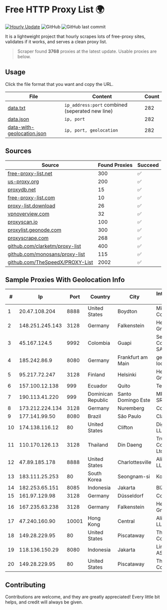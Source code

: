 
# Free HTTP Proxy List 🌍

[![Hourly Update](https://github.com/mertguvencli/http-proxy-list/actions/workflows/main.yml/badge.svg?branch=main)](https://github.com/mertguvencli/http-proxy-list/actions/workflows/main.yml)
![GitHub](https://img.shields.io/github/license/mertguvencli/http-proxy-list)
![GitHub last commit](https://img.shields.io/github/last-commit/mertguvencli/http-proxy-list)

It is a lightweight project that hourly scrapes lots of free-proxy sites, validates if it works, and serves a clean proxy list.


> Scraper found **3768** proxies at the latest update. Usable proxies are below.

## Usage

Click the file format that you want and copy the URL.


|File|Content|Count|
|----|-------|-----|
|[data.txt](https://raw.githubusercontent.com/mertguvencli/http-proxy-list/main/proxy-list/data.txt)|`ip_address:port` combined (seperated new line)|282|
|[data.json](https://raw.githubusercontent.com/mertguvencli/http-proxy-list/main/proxy-list/data.json)|`ip, port`|282|
|[data-with-geolocation.json](https://raw.githubusercontent.com/mertguvencli/http-proxy-list/main/proxy-list/data-with-geolocation.json)|`ip, port, geolocation`|282|

## Sources

|Source|Found Proxies|Succeed|
|------|-------------|-------|
|[free-proxy-list.net](https://free-proxy-list.net)|300|✅|
|[us-proxy.org](https://www.us-proxy.org)|200|✅|
|[proxydb.net](http://proxydb.net)|15|✅|
|[free-proxy-list.com](https://free-proxy-list.com/?page=&port=&type%5B%5D=http&type%5B%5D=https&up_time=0&search=Search)|10|✅|
|[proxy-list.download](https://www.proxy-list.download/HTTP)|26|✅|
|[vpnoverview.com](https://vpnoverview.com/privacy/anonymous-browsing/free-proxy-servers)|32|✅|
|[proxyscan.io](https://www.proxyscan.io)|100|✅|
|[proxylist.geonode.com](https://proxylist.geonode.com/api/proxy-list?limit=300&page=1&sort_by=lastChecked&sort_type=desc&protocols=http,https)|300|✅|
|[proxyscrape.com](https://api.proxyscrape.com/v2/?request=displayproxies&protocol=http&timeout=10000&country=all&ssl=all&anonymity=all)|268|✅|
|[github.com/clarketm/proxy-list](https://raw.githubusercontent.com/clarketm/proxy-list/master/proxy-list-raw.txt)|400|✅|
|[github.com/monosans/proxy-list](https://raw.githubusercontent.com/monosans/proxy-list/main/proxies/http.txt)|115|✅|
|[github.com/TheSpeedX/PROXY-List](https://raw.githubusercontent.com/TheSpeedX/PROXY-List/master/http.txt)|2002|✅|


## Sample Proxies With Geolocation Info

|#|Ip|Port|Country|City|Internet Service Provider|
|-|--|----|-------|----|-------------------------|
|1|20.47.108.204|8888|United States|Boydton|Microsoft Corporation|
|2|148.251.245.143|3128|Germany|Falkenstein|Hetzner Online GmbH|
|3|45.167.124.5|9992|Colombia|Guapi|Sepcom Comunicaciones SAS|
|4|185.242.86.9|8080|Germany|Frankfurt am Main|germany-location|
|5|95.217.72.247|3128|Finland|Helsinki|Hetzner Online GmbH|
|6|157.100.12.138|999|Ecuador|Quito|Telconet S.A|
|7|190.113.41.220|999|Dominican Republic|Santo Domingo Este|MR Networking, SRL|
|8|173.212.224.134|3128|Germany|Nuremberg|Contabo GmbH|
|9|177.141.99.50|8080|Brazil|São Paulo|Claro S.A.|
|10|174.138.116.12|80|United States|Clifton|DigitalOcean, LLC|
|11|110.170.126.13|3128|Thailand|Din Daeng|True Internet Corporation CO. Ltd.|
|12|47.89.185.178|8888|United States|Charlottesville|Alibaba.com LLC|
|13|183.111.25.253|80|South Korea|Seongnam-si|Korea Telecom|
|14|182.253.65.151|8085|Indonesia|Jakarta|BIZNET|
|15|161.97.129.98|3128|Germany|Düsseldorf|Contabo GmbH|
|16|167.235.63.238|3128|Germany|Falkenstein|Hetzner Online GmbH|
|17|47.240.160.90|10001|Hong Kong|Central|Alibaba.com LLC|
|18|149.28.229.95|80|United States|Piscataway|The Constant Company|
|19|118.136.150.29|8080|Indonesia|Jakarta|Linknet-Fastnet ASN|
|20|149.28.229.95|80|United States|Piscataway|The Constant Company|



## Contributing

Contributions are welcome, and they are greatly appreciated! Every
little bit helps, and credit will always be given.

